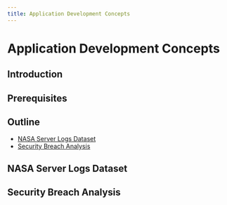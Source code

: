 ```yaml
---
title: Application Development Concepts
---
```


# Application Development Concepts

## Introduction

## Prerequisites

## Outline

- [NASA Server Logs Dataset](#nasa-server-logs-dataset)
- [Security Breach Analysis](#security-breach-analysis)

## NASA Server Logs Dataset

## Security Breach Analysis
